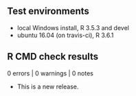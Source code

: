 ## Test environments
* local Windows install, R 3.5.3 and devel
* ubuntu 16.04 (on travis-ci), R 3.6.1

## R CMD check results

0 errors | 0 warnings | 0 notes

* This is a new release.
